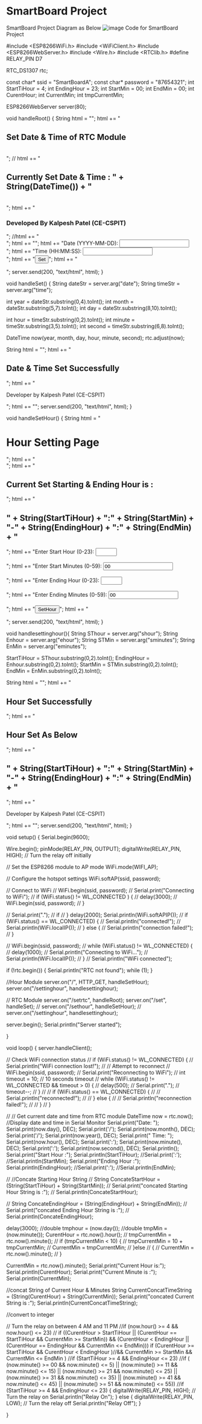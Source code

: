 # SmartBoard Project
SmartBoard Project Diagram as Below
![image](https://github.com/kalpeshpatelce/IOT/assets/13175900/65714ffe-5d6f-49f7-9148-e6dad4dc920c)
Code for SmartBoard Project

#include <ESP8266WiFi.h>
#include <WiFiClient.h>
#include <ESP8266WebServer.h>
#include <Wire.h>
#include <RTClib.h>
#define RELAY_PIN D7

RTC_DS1307 rtc;

const char* ssid = "SmartBoardA";
const char* password = "87654321";
int StartTiHour = 4;
int EndingHour = 23;
int StartMin = 00;
int EndMin = 00;
int CurentHour;
int CurrentMin;
int tmpCurrentMin;

ESP8266WebServer server(80);

void handleRoot() {
  String html = "<html><body style='justify-content:center;'>";
  html += "<h2>Set Date & Time of RTC Module</h2><br>";
//  html += "<h2>Currently Set Date & Time : " + String(DateTime()) + "</h2><br>";
  html += "<h3>Developed By Kalpesh Patel (CE-CSPIT)<br></h3>";
  //html += "<form action='/set' method='POST'>";
  html += "<form action='/set' method='POST'>";
  html += "Date (YYYY-MM-DD): <input type='text' name='date'><br>";
  html += "Time (HH:MM:SS): <input type='text' name='time'><br>";
  html += "<input type='submit' value='Set'>";
  html += "</form></body></html>";
  server.send(200, "text/html", html);
}

void handleSet() {
  String dateStr = server.arg("date");
  String timeStr = server.arg("time");

  int year = dateStr.substring(0,4).toInt();
  int month = dateStr.substring(5,7).toInt();
  int day = dateStr.substring(8,10).toInt();

  int hour = timeStr.substring(0,2).toInt();
  int minute = timeStr.substring(3,5).toInt();
  int second = timeStr.substring(6,8).toInt();

  DateTime now(year, month, day, hour, minute, second);
  rtc.adjust(now);

  String html = "<html><body>";
  html += "<h2>Date & Time Set Successfully</h2>";
  html += "<p>Developer by Kalpesh Patel (CE-CSPIT)</p>";
  html += "</body></html>";
  server.send(200, "text/html", html);
}

void handleSetHour() {
  String html = "<html><body><h1>Hour Setting Page</h1>";
  html += "<form action='/settinghour'>";
  html += "<h2>Current Set Starting & Ending Hour is : </h2>";
  html += "<h2> " + String(StartTiHour) + ":" + String(StartMin) + "-" + String(EndingHour) + ":" + String(EndMin) + " </h2>";
  html += "Enter Start Hour (0-23): <input type='number' name='shour' min='0' max='23' value='" + String(StartTiHour) + "' required><br><br>";
  html += "Enter Start Minutes (0-59): <input type='number' name='sminutes' min='' max='59' value='00' required><br><br>";
  html += "Enter Ending Hour (0-23): <input type='number' name='ehour' min='0' max='23' value='" + String(EndingHour) + "' required><br><br>";
  html += "Enter Ending Minutes (0-59): <input type='number' name='eminutes' min='' max='59' value='00' required><br><br>";
  html += "<input type='submit' value='SetHour'>";
  html += "</form></body></html>";
  server.send(200, "text/html", html);
}

void handlesettinghour(){
String SThour = server.arg("shour");
String Enhour = server.arg("ehour");
String STMin = server.arg("sminutes");
String EnMin = server.arg("eminutes");


StartTiHour = SThour.substring(0,2).toInt();
EndingHour =  Enhour.substring(0,2).toInt();
StartMin = STMin.substring(0,2).toInt();
EndMin = EnMin.substring(0,2).toInt();

 String html = "<html><body>";
  html += "<h2>Hour Set Successfully</h2>";
  html += "<h2>Hour Set As Below</h2>";
  html += "<h2> " + String(StartTiHour) + ":" + String(StartMin) + "-" + String(EndingHour) + ":" + String(EndMin) + " </h2>";
  html += "<p>Developer by Kalpesh Patel (CE-CSPIT)</p>";
  html += "</body></html>";
  server.send(200, "text/html", html);
}

void setup() {
    Serial.begin(9600);

  Wire.begin();
  pinMode(RELAY_PIN, OUTPUT);
  digitalWrite(RELAY_PIN, HIGH); // Turn the relay off initially



  // Set the ESP8266 module to AP mode
  WiFi.mode(WIFI_AP);

   // Configure the hotspot settings
  WiFi.softAP(ssid, password);
 

  // Connect to WiFi
  // WiFi.begin(ssid, password);
  // Serial.print("Connecting to WiFi");
  // if (WiFi.status() != WL_CONNECTED ) {
  //    delay(3000);
  //    WiFi.begin(ssid, password);
  // }

  //   Serial.print(".");
  //   if 
  // }
  delay(2000);
Serial.println(WiFi.softAPIP());
  // if (WiFi.status() == WL_CONNECTED) {
  //   Serial.println("connected!");
  //   Serial.println(WiFi.localIP());
  // } else {
  //   Serial.println("connection failed!");
  // }

  // WiFi.begin(ssid, password);
  // while (WiFi.status() != WL_CONNECTED) {
  //   delay(1000);
  //   Serial.println("Connecting to WiFi...");
  //   Serial.println(WiFi.localIP());
  // }
  // Serial.println("WiFi connected");



  if (!rtc.begin()) {
    Serial.println("RTC not found");
    while (1);
  }

  //Hour Module
  server.on("/", HTTP_GET, handleSetHour);
  server.on("/settinghour", handlesettinghour);

// RTC Module
  server.on("/setrtc", handleRoot);
  server.on("/set", handleSet);
//  server.on("/sethour", handleSetHour);
//  server.on("/settinghour", handlesettinghour);

  server.begin();
  Serial.println("Server started");
  
}

void loop() {
    server.handleClient();
  
  
  // Check WiFi connection status
  // if (WiFi.status() != WL_CONNECTED) {
  //   Serial.println("WiFi connection lost!");
  //   // Attempt to reconnect
  //   WiFi.begin(ssid, password);
  //   Serial.print("Reconnecting to WiFi");
  //   int timeout = 10; // 10 seconds timeout
  //   while (WiFi.status() != WL_CONNECTED && timeout > 0) {
  //     delay(500);
  //     Serial.print(".");
  //     timeout--;
  //   }
  //   // if (WiFi.status() == WL_CONNECTED) {
  //   //   Serial.println("reconnected!");
  //   // } else {
  //   //   Serial.println("reconnection failed!");
  //   // }
  // }
  
  


  
  //   // Get current date and time from RTC module
 DateTime now = rtc.now();
    //Display date and time in Serial Monitor
  Serial.print("Date: ");
  Serial.print(now.day(), DEC);
  Serial.print('/');
  Serial.print(now.month(), DEC);
  Serial.print('/');
  Serial.print(now.year(), DEC);
  Serial.print(" Time: ");
  Serial.print(now.hour(), DEC);
  Serial.print(':');
  Serial.print(now.minute(), DEC);
  Serial.print(':');
  Serial.print(now.second(), DEC);
  Serial.println();
  Serial.print("Start Hour :");
  Serial.println(StartTiHour);
  //Serial.print(':');
  //Serial.println(StartMin);
  Serial.print("Ending Hour :");
  Serial.println(EndingHour);
  //Serial.print(':');
  //Serial.println(EndMin);

//   //Concate Starting Hour String
//   String ConcateStartHour = (String(StartTiHour) + String(StartMin));
//   Serial.print("concated Starting Hour String is :");
//   Serial.println(ConcateStartHour);

//  String ConcateEndingHour = (String(EndingHour) + String(EndMin));
//  Serial.print("concated Ending Hour String is :");
//  Serial.println(ConcateEndingHour);


  delay(3000);
//double tmphour = (now.day());
//double tmpMin = (now.minute());
CurentHour = rtc.now().hour();
// tmpCurrentMin = rtc.now().minute();
// if (tmpCurrentMin < 10) {
//     tmpCurrentMin = 10 + tmpCurrentMin;
//     CurrentMin = tmpCurrentMin;
//   }else
//   {
//     CurrentMin = rtc.now().minute();
//   }

CurrentMin = rtc.now().minute();
Serial.print("Current Hour is:");
Serial.println(CurentHour);
Serial.print("Current Minute is :");
Serial.println(CurrentMin);

//concat String of Current Hour & Minutes
String CurrentConcatTimeString = (String(CurentHour) + String(CurrentMin));
Serial.print("concated Current String is :");
Serial.println(CurrentConcatTimeString);

//convert to integer




   // Turn the relay on between 4 AM and 11 PM
   //if (now.hour() >= 4 && now.hour() <= 23) 
  //  if ((CurentHour > StartTiHour || (CurentHour == StartTiHour && CurrentMin >= StartMin)) && (CurentHour < EndingHour || (CurentHour == EndingHour && CurrentMin <= EndMin)))
   if (CurentHour >= StartTiHour && CurentHour < EndingHour )//&& CurrentMin >= StartMin && CurrentMin <= EndMin )
   //if (StartTiHour >= 4 && EndingHour <= 23) 
   //if ( (now.minute() >= 00 && now.minute() <= 5) || (now.minute() >= 11 && now.minute() <= 15) || (now.minute() >= 21 && now.minute() <= 25) || (now.minute() >= 31 && now.minute() <= 35) || (now.minute() >= 41 && now.minute() <= 45) || (now.minute() >= 51 && now.minute() <= 55))
   //if (StartTiHour >= 4 && EndingHour <= 23)
   {
     digitalWrite(RELAY_PIN, HIGH); // Turn the relay on
     Serial.println("Relay On");
   } else {
     digitalWrite(RELAY_PIN, LOW); // Turn the relay off
     Serial.println("Relay Off");
   }

}

